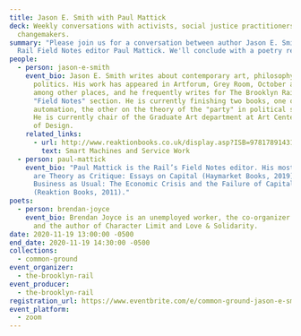 ```yaml
---
title: Jason E. Smith with Paul Mattick
deck: Weekly conversations with activists, social justice practitioners, and
  changemakers.
summary: "Please join us for a conversation between author Jason E. Smith and
  Rail Field Notes editor Paul Mattick. We'll conclude with a poetry reading. "
people:
  - person: jason-e-smith
    event_bio: Jason E. Smith writes about contemporary art, philosophy, and
      politics. His work has appeared in Artforum, Grey Room, October and SAQ,
      among other places, and he frequently writes for The Brooklyn Rail's
      "Field Notes" section. He is currently finishing two books, one on
      automation, the other on the theory of the "party" in political struggles.
      He is currently chair of the Graduate Art department at Art Center College
      of Design.
    related_links:
      - url: http://www.reaktionbooks.co.uk/display.asp?ISB=9781789143188&sf1=series&st1=%27Field+Notes%27&ds=Field+Notes&m=3&dc=5
        text: Smart Machines and Service Work
  - person: paul-mattick
    event_bio: "Paul Mattick is the Rail’s Field Notes editor. His most recent books
      are Theory as Critique: Essays on Capital (Haymarket Books, 2019) and
      Business as Usual: The Economic Crisis and the Failure of Capitalism
      (Reaktion Books, 2011)."
poets:
  - person: brendan-joyce
    event_bio: Brendan Joyce is an unemployed worker, the co-organizer of Grieveland
      and the author of Character Limit and Love & Solidarity.
date: 2020-11-19 13:00:00 -0500
end_date: 2020-11-19 14:30:00 -0500
collections:
  - common-ground
event_organizer:
  - the-brooklyn-rail
event_producer:
  - the-brooklyn-rail
registration_url: https://www.eventbrite.com/e/common-ground-jason-e-smith-tickets-129030137615
event_platform:
  - zoom
---
```

